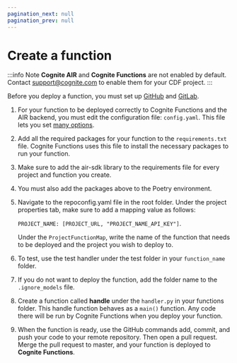 ```yaml
---
pagination_next: null
pagination_prev: null
---
```


# Create a function

:::info Note
**Cognite AIR** and **Cognite Functions** are not enabled by default. Contact [support@cognite.com](mailto:support@cognite.com) to enable them for your CDF project.
:::

Before you deploy a function, you must set up [GitHub](1a_set_up_github.md) and [GitLab](1b_set_up_gitlab.md).

1. For your function to be deployed correctly to Cognite Functions and the AIR backend, you must edit the configuration file: `config.yaml`. This file lets you set [many options](../concepts/configurationfile.md).

1. Add all the required packages for your function to the `requirements.txt` file. Cognite Functions uses this file to install the necessary packages to run your function.
1. Make sure to add the air-sdk library to the requirements file for every project and function you create.
1. You must also add the packages above to the Poetry environment.

1. Navigate to the repoconfig.yaml file in the root folder. Under the project properties tab, make sure to add a mapping value as follows:

   `PROJECT_NAME: [PROJECT_URL, "PROJECT_NAME_API_KEY"]`.

   Under the `ProjectFunctionMap`, write the name of the function that needs to be deployed and the project you wish to deploy to.

1. To test, use the test handler under the test folder in your `function_name` folder.

1. If you do not want to deploy the function, add the folder name to the `.ignore_models` file.
1. Create a function called **handle** under the `handler.py` in your functions folder. This handle function behaves as a `main()` function. Any code there will be run by Cognite Functions when you deploy your function.

1. When the function is ready, use the GitHub commands add, commit, and push your code to your remote repository. Then open a pull request. Merge the pull request to master, and your function is deployed to **Cognite Functions**.
